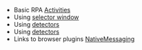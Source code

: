 * Basic RPA [Activities](https://openrpa.openrpa.dk/pages/activities)
* Using [selector window](https://openrpa.openrpa.dk/pages/selector-window)
* Using [detectors](https://openrpa.openrpa.dk/pages/detectors)
* Using [detectors](https://openrpa.openrpa.dk/pages/detectors)
* Links to browser plugins [NativeMessaging](https://openrpa.openrpa.dk/pages/nativemessaging)
